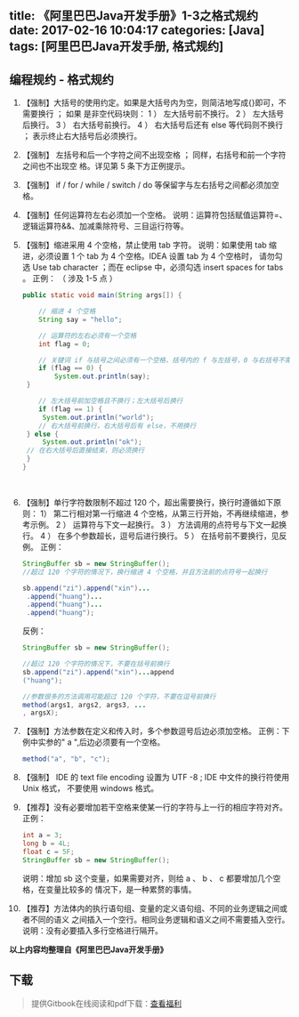 title: 《阿里巴巴Java开发手册》1-3之格式规约
date: 2017-02-16 10:04:17
categories: [Java]
tags: [阿里巴巴Java开发手册, 格式规约]
---

## 编程规约 - 格式规约

1. 【强制】大括号的使用约定。如果是大括号内为空，则简洁地写成{}即可，不需要换行 ； 如果
   是非空代码块则：
   1 ） 左大括号前不换行。
   2 ） 左大括号后换行。
   3 ） 右大括号前换行。
   4 ） 右大括号后还有 else 等代码则不换行 ； 表示终止右大括号后必须换行。

2. 【强制】 左括号和后一个字符之间不出现空格 ； 同样，右括号和前一个字符之间也不出现空
   格。详见第 5 条下方正例提示。

3. 【强制】 if / for / while / switch / do 等保留字与左右括号之间都必须加空格。

<!-- more -->

4. 【强制】任何运算符左右必须加一个空格。
   说明：运算符包括赋值运算符=、逻辑运算符&&、加减乘除符号、三目运行符等。

5. 【强制】缩进采用 4 个空格，禁止使用 tab 字符。
   说明：如果使用 tab 缩进，必须设置 1 个 tab 为 4 个空格。IDEA 设置 tab 为 4 个空格时，
   请勿勾选 Use tab character ；而在 eclipse 中，必须勾选 insert spaces for tabs 。
   正例：  （ 涉及 1-5 点 ）

   ```java
   public static void main(String args[]) {

       // 缩进 4 个空格
       String say = "hello";

       // 运算符的左右必须有一个空格
       int flag = 0;

       // 关键词 if 与括号之间必须有一个空格，括号内的 f 与左括号，0 与右括号不需要空格
       if (flag == 0) {
           System.out.println(say);
   	}

       // 左大括号前加空格且不换行；左大括号后换行
       if (flag == 1) {
   		System.out.println("world");
       // 右大括号前换行，右大括号后有 else，不用换行
   	} else {
   		System.out.println("ok");
   	// 在右大括号后直接结束，则必须换行
   	}
   }
   ```

   ​

6. 【强制】单行字符数限制不超过 120 个，超出需要换行，换行时遵循如下原则：
   1） 第二行相对第一行缩进 4 个空格，从第三行开始，不再继续缩进，参考示例。
   2 ） 运算符与下文一起换行。
   3 ） 方法调用的点符号与下文一起换行。
   4 ） 在多个参数超长，逗号后进行换行。
   5 ） 在括号前不要换行，见反例。
   正例：

   ```java
   StringBuffer sb = new StringBuffer();
   //超过 120 个字符的情况下，换行缩进 4 个空格，并且方法前的点符号一起换行

   sb.append("zi").append("xin")...
   	.append("huang")...
   	.append("huang")...
   	.append("huang");
   ```

   反例：

   ```java
   StringBuffer sb = new StringBuffer();

   //超过 120 个字符的情况下，不要在括号前换行
   sb.append("zi").append("xin")...append
   ("huang");

   //参数很多的方法调用可能超过 120 个字符，不要在逗号前换行
   method(args1, args2, args3, ...
   , argsX);
   ```

7. 【强制】方法参数在定义和传入时，多个参数逗号后边必须加空格。
   正例：下例中实参的" a ",后边必须要有一个空格。

   ```java
   method("a", "b", "c");
   ```

8. 【强制】 IDE 的 text file encoding 设置为 UTF -8 ; IDE 中文件的换行符使用 Unix 格式，
   不要使用 windows 格式。

9. 【推荐】没有必要增加若干空格来使某一行的字符与上一行的相应字符对齐。
   正例：

   ```java
   int a = 3;
   long b = 4L;
   float c = 5F;
   StringBuffer sb = new StringBuffer();
   ```

   说明：增加 sb 这个变量，如果需要对齐，则给 a 、 b 、 c 都要增加几个空格，在变量比较多的
   情况下，是一种累赘的事情。

10. 【推荐】方法体内的执行语句组、变量的定义语句组、不同的业务逻辑之间或者不同的语义
   之间插入一个空行。相同业务逻辑和语义之间不需要插入空行。
   说明：没有必要插入多行空格进行隔开。

**以上内容均整理自《阿里巴巴Java开发手册》**

## 下载

> 提供Gitbook在线阅读和pdf下载：[查看福利](https://www.gitbook.com/book/goghtsui/-java/details)